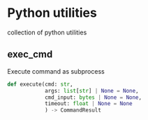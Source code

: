 # Python utilities

collection of python utilities

## exec_cmd

Execute command as subprocess

```python
def execute(cmd: str, 
            args: list[str] | None = None, 
            cmd_input: bytes | None = None,
            timeout: float | None = None 
            ) -> CommandResult
```
